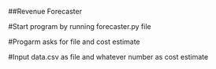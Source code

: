 ##Revenue Forecaster

#Start program by running forecaster.py file

#Progarm asks for file and cost estimate

#Input data.csv as file and whatever number as cost estimate

